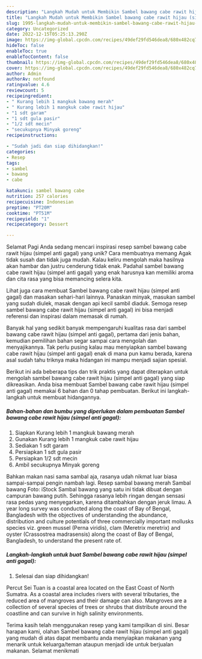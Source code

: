 ```yaml
---
description: "Langkah Mudah untuk Membikin Sambel bawang cabe rawit hijau (simpel anti gagal) yang Lezat Sekali, Mengugah Selera"
title: "Langkah Mudah untuk Membikin Sambel bawang cabe rawit hijau (simpel anti gagal) yang Lezat Sekali, Mengugah Selera"
slug: 1995-langkah-mudah-untuk-membikin-sambel-bawang-cabe-rawit-hijau-simpel-anti-gagal-yang-lezat-sekali-mengugah-selera
category: Uncategorized
date: 2022-12-15T05:25:13.290Z
image: https://img-global.cpcdn.com/recipes/49def29fd546dea8/680x482cq70/sambel-bawang-cabe-rawit-hijau-simpel-anti-gagal-foto-resep-utama.jpg
hideToc: false
enableToc: true
enableTocContent: false
thumbnail: https://img-global.cpcdn.com/recipes/49def29fd546dea8/680x482cq70/sambel-bawang-cabe-rawit-hijau-simpel-anti-gagal-foto-resep-utama.jpg
cover: https://img-global.cpcdn.com/recipes/49def29fd546dea8/680x482cq70/sambel-bawang-cabe-rawit-hijau-simpel-anti-gagal-foto-resep-utama.jpg
author: Admin
authorAv: notfound
ratingvalue: 4.6
reviewcount: 5
recipeingredient:
- " Kurang lebih 1 mangkuk bawang merah"
- " Kurang lebih 1 mangkuk cabe rawit hijau"
- "1 sdt garam"
- "1 sdt gula pasir"
- "1/2 sdt mecin"
- "secukupnya Minyak goreng"
recipeinstructions:

- "Sudah jadi dan siap dihidangkan!"
categories:
- Resep
tags:
- sambel
- bawang
- cabe

katakunci: sambel bawang cabe 
nutrition: 257 calories
recipecuisine: Indonesian
preptime: "PT20M"
cooktime: "PT51M"
recipeyield: "1"
recipecategory: Dessert

---
```



Selamat Pagi Anda sedang mencari inspirasi resep sambel bawang cabe rawit hijau (simpel anti gagal) yang unik? Cara membuatnya memang Agak tidak susah dan tidak juga mudah. Kalau keliru mengolah maka hasilnya akan hambar dan justru cenderung tidak enak. Padahal sambel bawang cabe rawit hijau (simpel anti gagal) yang enak harusnya kan memiliki aroma dan cita rasa yang bisa memancing selera kita.


Lihat juga cara membuat Sambel bawang cabe rawit hijau (simpel anti gagal) dan masakan sehari-hari lainnya. Panaskan minyak, masukan sambel yang sudah diulek, masak dengan api kecil sambil diaduk. Semoga resep sambel bawang cabe rawit hijau (simpel anti gagal) ini bisa menjadi referensi dan inspirasi dalam memasak di rumah.

Banyak hal yang sedikit banyak mempengaruhi kualitas rasa dari sambel bawang cabe rawit hijau (simpel anti gagal), pertama dari jenis bahan, kemudian pemilihan bahan segar sampai cara mengolah dan menyajikannya. Tak perlu pusing kalau mau menyiapkan sambel bawang cabe rawit hijau (simpel anti gagal) enak di mana pun kamu berada, karena asal sudah tahu triknya maka hidangan ini mampu menjadi sajian spesial.


Berikut ini ada beberapa tips dan trik praktis yang dapat diterapkan untuk mengolah sambel bawang cabe rawit hijau (simpel anti gagal) yang siap dikreasikan. Anda bisa membuat Sambel bawang cabe rawit hijau (simpel anti gagal) memakai 6 bahan dan 0 tahap pembuatan. Berikut ini langkah-langkah untuk membuat hidangannya.

<!--inarticleads1-->

##### Bahan-bahan dan bumbu yang diperlukan dalam pembuatan Sambel bawang cabe rawit hijau (simpel anti gagal):

1. Siapkan  Kurang lebih 1 mangkuk bawang merah
1. Gunakan  Kurang lebih 1 mangkuk cabe rawit hijau
1. Sediakan 1 sdt garam
1. Persiapkan 1 sdt gula pasir
1. Persiapkan 1/2 sdt mecin
1. Ambil secukupnya Minyak goreng


Bahkan makan nasi sama sambal aja, rasanya udah nikmat luar biasa sampai-sampai pengin nambah lagi. Resep sambal bawang merah Sambal bawang Foto: iStock Sambal bawang yang satu ini tidak dibuat dengan campuran bawang putih. Sehingga rasanya lebih ringan dengan sensasi rasa pedas yang menyegarkan, karena ditambahkan dengan jeruk limau. A year long survey was conducted along the coast of Bay of Bengal, Bangladesh with the objectives of understanding the abundance, distribution and culture potentials of three commercially important mollusks species viz. green mussel (Perna viridis), clam (Meretrix meretrix) and oyster (Crassostrea madrasensis) along the coast of Bay of Bengal, Bangladesh, to understand the present rate of. 

<!--inarticleads2-->

##### Langkah-langkah untuk buat Sambel bawang cabe rawit hijau (simpel anti gagal):


1. Selesai dan siap dihidangkan!

Percut Sei Tuan is a coastal area located on the East Coast of North Sumatra. As a coastal area includes rivers with several tributaries, the reduced area of mangroves and their damage can also. Mangroves are a collection of several species of trees or shrubs that distribute around the coastline and can survive in high salinity environments. 

Terima kasih telah menggunakan resep yang kami tampilkan di sini. Besar harapan kami, olahan Sambel bawang cabe rawit hijau (simpel anti gagal) yang mudah di atas dapat membantu anda menyiapkan makanan yang menarik untuk keluarga/teman ataupun menjadi ide untuk berjualan makanan. Selamat menikmati
